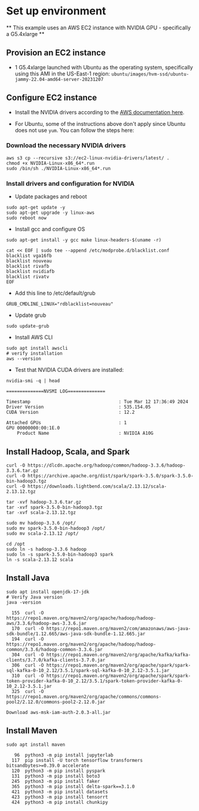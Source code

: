 # Set up environment
** This example uses an AWS EC2 instance with NVIDIA GPU - specifically a G5.4xlarge **

## Provision an EC2 instance
- 1 G5.4xlarge launched with Ubuntu as the operating system, specifically using this AMI in the US-East-1 region: `ubuntu/images/hvm-ssd/ubuntu-jammy-22.04-amd64-server-20231207`

## Configure EC2 instance
- Install the NVIDIA drivers according to the [AWS documentation here](https://docs.aws.amazon.com/AWSEC2/latest/UserGuide/install-nvidia-driver.html#nvidia-GRID-driver).

- For Ubuntu, some of the instructions above don't apply since Ubuntu does not use `yum`. You can follow the steps here:

### Download the necessary NVIDIA drivers
```
aws s3 cp --recursive s3://ec2-linux-nvidia-drivers/latest/ .
chmod +x NVIDIA-Linux-x86_64*.run
sudo /bin/sh ./NVIDIA-Linux-x86_64*.run
```
### Install drivers and configuration for NVIDIA
- Update packages and reboot
```
sudo apt-get update -y
sudo apt-get upgrade -y linux-aws
sudo reboot now
```
- Install gcc and configure OS
```
sudo apt-get install -y gcc make linux-headers-$(uname -r)

cat << EOF | sudo tee --append /etc/modprobe.d/blacklist.conf
blacklist vga16fb
blacklist nouveau
blacklist rivafb
blacklist nvidiafb
blacklist rivatv
EOF
```
- Add this line to /etc/default/grub
```
GRUB_CMDLINE_LINUX="rdblacklist=nouveau"
```
- Update grub
```
sudo update-grub
```
- Install AWS CLI
```
sudo apt install awscli
# verify installation
aws --version
```
- Test that NVIDIA CUDA drivers are installed:
```
nvidia-smi -q | head

==============NVSMI LOG==============

Timestamp                                 : Tue Mar 12 17:36:49 2024
Driver Version                            : 535.154.05
CUDA Version                              : 12.2

Attached GPUs                             : 1
GPU 00000000:00:1E.0
    Product Name                          : NVIDIA A10G
```

## Install Hadoop, Scala, and Spark

```
curl -O https://dlcdn.apache.org/hadoop/common/hadoop-3.3.6/hadoop-3.3.6.tar.gz
curl -O https://archive.apache.org/dist/spark/spark-3.5.0/spark-3.5.0-bin-hadoop3.tgz
curl -O https://downloads.lightbend.com/scala/2.13.12/scala-2.13.12.tgz

tar -xvf hadoop-3.3.6.tar.gz
tar -xvf spark-3.5.0-bin-hadoop3.tgz
tar -xvf scala-2.13.12.tgz

sudo mv hadoop-3.3.6 /opt/
sudo mv spark-3.5.0-bin-hadoop3 /opt/
sudo mv scala-2.13.12 /opt/

cd /opt
sudo ln -s hadoop-3.3.6 hadoop
sudo ln -s spark-3.5.0-bin-hadoop3 spark
ln -s scala-2.13.12 scala

```
## Install Java
```
sudo apt install openjdk-17-jdk
# Verify Java version
java -version
```

```
  155  curl -O https://repo1.maven.org/maven2/org/apache/hadoop/hadoop-aws/3.3.6/hadoop-aws-3.3.6.jar
  170  curl -O https://repo1.maven.org/maven2/com/amazonaws/aws-java-sdk-bundle/1.12.665/aws-java-sdk-bundle-1.12.665.jar
  194  curl -O https://repo1.maven.org/maven2/org/apache/hadoop/hadoop-common/3.3.6/hadoop-common-3.3.6.jar
  304  curl -O https://repo1.maven.org/maven2/org/apache/kafka/kafka-clients/3.7.0/kafka-clients-3.7.0.jar
  306  curl -O https://repo1.maven.org/maven2/org/apache/spark/spark-sql-kafka-0-10_2.12/3.5.1/spark-sql-kafka-0-10_2.12-3.5.1.jar
  310  curl -O https://repo1.maven.org/maven2/org/apache/spark/spark-token-provider-kafka-0-10_2.12/3.5.1/spark-token-provider-kafka-0-10_2.12-3.5.1.jar
  325  curl -O https://repo1.maven.org/maven2/org/apache/commons/commons-pool2/2.12.0/commons-pool2-2.12.0.jar

```

```
Download aws-msk-iam-auth-2.0.3-all.jar
```

## Install Maven
```
sudo apt install maven
```

```
   96  python3 -m pip install jupyterlab
  117  pip install -U torch tensorflow transformers bitsandbytes>=0.39.0 accelerate
  120  python3 -m pip install pyspark
  131  python3 -m pip install boto3
  245  python3 -m pip install faker
  365  python3 -m pip install delta-spark==3.1.0
  421  python3 -m pip install datasets
  423  python3 -m pip install tensorrt
  424  python3 -m pip install chunkipy
```
